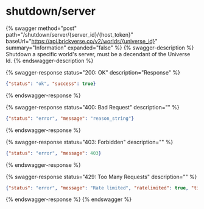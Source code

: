 # shutdown/server

{% swagger method="post" path="/shutdown/server/{server_id}/{host_token}" baseUrl="https://api.brickverse.co/v2/worlds/{universe_id}" summary="Information" expanded="false" %}
{% swagger-description %}
Shutdown a specific world's server, must be a decendant of the Universe Id.
{% endswagger-description %}

{% swagger-response status="200: OK" description="Response" %}
```json
{"status": "ok", "success": true}
```
{% endswagger-response %}

{% swagger-response status="400: Bad Request" description="" %}
```json
{"status": "error", "message": "reason_string"}
```
{% endswagger-response %}

{% swagger-response status="403: Forbidden" description="" %}
```json
{"status": "error", "message": 403}
```
{% endswagger-response %}

{% swagger-response status="429: Too Many Requests" description="" %}
```json
{"status": "error", "message": "Rate limited", "ratelimited": true, "time": "seconds_string"}
```
{% endswagger-response %}
{% endswagger %}

